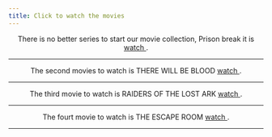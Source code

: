 ```yaml
---
title: Click to watch the movies
---
```


<p style="text-align:center; margin-left: 4px; margin-right: 4px;">
There is no better series to start our movie collection, Prison break it is <a href="https://vumoo.to/tv-series/prison-break-season-1"> watch </a>. </p>

<hr>

<p style="text-align:center; margin-left: 4px; margin-right: 4px;">
The second movies to watch is THERE WILL BE BLOOD <a href="https://vumoo.to/movies/there-will-be-blood-free-online-2007"> watch </a>. </p>
<hr>

<p style="text-align:center; margin-left: 4px; margin-right: 4px;">
The third movie to watch is RAIDERS OF THE LOST ARK <a href="https://vumoo.to/movies/raiders-of-the-lost-ark-1981"> watch </a>. </p>
<hr>

<p style="text-align:center; margin-left: 4px; margin-right: 4px;">
The fourt movie to watch is THE ESCAPE ROOM  <a href="https://vumoo.to/tv-series/escape-room-2017"> watch </a>. </p>
<hr>